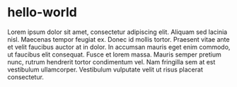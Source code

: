 # hello-world
Lorem ipsum dolor sit amet, consectetur adipiscing elit. Aliquam sed lacinia nisl. Maecenas tempor feugiat ex. Donec id mollis tortor. Praesent vitae ante et velit faucibus auctor at in dolor. In accumsan mauris eget enim commodo, ut faucibus elit consequat. Fusce et lorem massa. Mauris semper pretium nunc, rutrum hendrerit tortor condimentum vel. Nam fringilla sem at est vestibulum ullamcorper. Vestibulum vulputate velit ut risus placerat consectetur.

